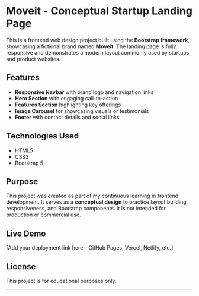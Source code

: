 # Moveit - Conceptual Startup Landing Page

This is a frontend web design project built using the **Bootstrap framework**, showcasing a fictional brand named **Moveit**. The landing page is fully responsive and demonstrates a modern layout commonly used by startups and product websites.

## Features

- **Responsive Navbar** with brand logo and navigation links  
- **Hero Section** with engaging call-to-action  
- **Features Section** highlighting key offerings  
- **Image Carousel** for showcasing visuals or testimonials  
- **Footer** with contact details and social links

## Technologies Used

- HTML5  
- CSS3  
- Bootstrap 5

## Purpose

This project was created as part of my continuous learning in frontend development. It serves as a **conceptual design** to practice layout building, responsiveness, and Bootstrap components. It is not intended for production or commercial use.

## Live Demo

[Add your deployment link here – GitHub Pages, Vercel, Netlify, etc.]

## License

This project is for educational purposes only.

---


